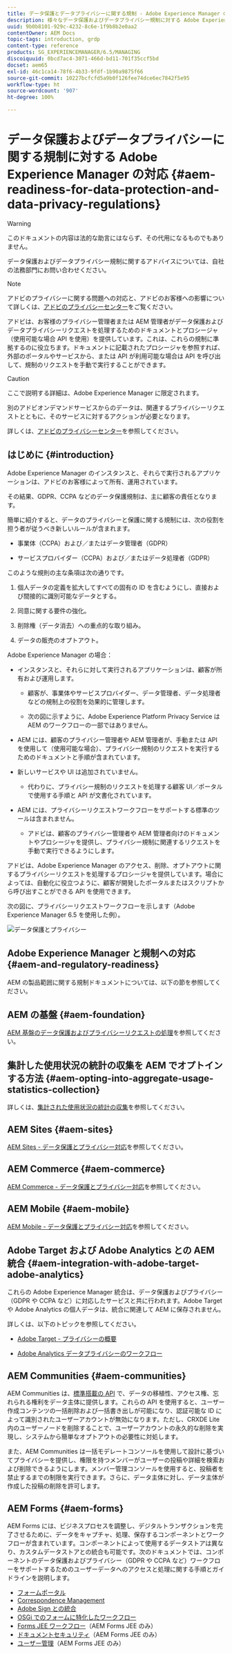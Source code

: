 ```yaml
---
title: データ保護とデータプライバシーに関する規制 - Adobe Experience Manager の対応
description: 様々なデータ保護およびデータプライバシー規制に対する Adobe Experience Manager のサポートについて説明します。これには、EU 一般データ保護規則（GDPR）、カリフォルニア州消費者プライバシー法および新しい AEM プロジェクトを実装する際の準拠方法が含まれます。
uuid: 9b0b8101-929c-4232-8c6e-1f9b8b2e0aa2
contentOwner: AEM Docs
topic-tags: introduction, grdp
content-type: reference
products: SG_EXPERIENCEMANAGER/6.5/MANAGING
discoiquuid: 0bcd7ac4-3071-466d-bd11-701f35ccf5bd
docset: aem65
exl-id: 46c1ca14-78f6-4b33-9fdf-1b90a9875f66
source-git-commit: 10227bcfcfd5a9b0f126fee74dce6ec7842f5e95
workflow-type: ht
source-wordcount: '907'
ht-degree: 100%

---
```


# データ保護およびデータプライバシーに関する規制に対する Adobe Experience Manager の対応 {#aem-readiness-for-data-protection-and-data-privacy-regulations}

>[!WARNING]
>
>このドキュメントの内容は法的な助言にはならず、その代用になるものでもありません。
>
>データ保護およびデータプライバシー規制に関するアドバイスについては、自社の法務部門にお問い合わせください。

>[!NOTE]
>
>アドビのプライバシーに関する問題への対応と、アドビのお客様への影響について詳しくは、[アドビのプライバシーセンター](https://www.adobe.com/jp/privacy.html)をご覧ください。

アドビは、お客様のプライバシー管理者または AEM 管理者がデータ保護およびデータプライバシーリクエストを処理するためのドキュメントとプロシージャ（使用可能な場合 API を使用）を提供しています。これは、これらの規制に準拠するのに役立ちます。ドキュメントに記載されたプロシージャを参照すれば、外部のポータルやサービスから、または API が利用可能な場合は API を呼び出して、規制のリクエストを手動で実行することができます。

>[!CAUTION]
>
>ここで説明する詳細は、Adobe Experience Manager に限定されます。
>
>別のアドビオンデマンドサービスからのデータは、関連するプライバシーリクエストとともに、そのサービスに対するアクションが必要となります。
>
>詳しくは、[アドビのプライバシーセンター](https://www.adobe.com/jp/privacy.html)を参照してください。

## はじめに {#introduction}

Adobe Experience Manager のインスタンスと、それらで実行されるアプリケーションは、アドビのお客様によって所有、運用されています。

その結果、GDPR、CCPA などのデータ保護規制は、主に顧客の責任となります。

簡単に紹介すると、データのプライバシーと保護に関する規制には、次の役割を担う者が従うべき新しいルールが含まれます。

* 事業体（CCPA）および／またはデータ管理者（GDPR）

* サービスプロバイダー（CCPA）および／またはデータ処理者（GDPR）

このような規則の主な条項は次の通りです。

1. 個人データの定義を拡大してすべての固有の ID を含むようにし、直接および間接的に識別可能なデータとする。

2. 同意に関する要件の強化。

3. 削除権（データ消去）への重点的な取り組み。

4. データの販売のオプトアウト。

Adobe Experience Manager の場合：

* インスタンスと、それらに対して実行されるアプリケーションは、顧客が所有および運用します。

   * 顧客が、事業体やサービスプロバイダー、データ管理者、データ処理者などの規制上の役割を効果的に管理します。

   * 次の図に示すように、Adobe Experience Platform Privacy Service は AEM のワークフローの一部ではありません。

* AEM には、顧客のプライバシー管理者や AEM 管理者が、手動または API を使用して（使用可能な場合）、プライバシー規制のリクエストを実行するためのドキュメントと手順が含まれています。

* 新しいサービスや UI は追加されていません。

   * 代わりに、プライバシー規制のリクエストを処理する顧客 UI／ポータルで使用する手順と API が文書化されています。

* AEM には、プライバシーリクエストワークフローをサポートする標準のツールは含まれません。

   * アドビは、顧客のプライバシー管理者や AEM 管理者向けのドキュメントやプロシージャを提供し、プライバシー規制に関連するリクエストを手動で実行できるようにします。

アドビは、Adobe Experience Manager のアクセス、削除、オプトアウトに関するプライバシーリクエストを処理するプロシージャを提供しています。場合によっては、自動化に役立つように、顧客が開発したポータルまたはスクリプトから呼び出すことができる API を使用できます。

次の図に、プライバシーリクエストワークフローを示します（Adobe Experience Manager 6.5 を使用した例）。

![データ保護とプライバシー](assets/data-protection-and-privacy-01.png)

## Adobe Experience Manager と規制への対応 {#aem-and-regulatory-readiness}

AEM の製品範囲に関する規制ドキュメントについては、以下の節を参照してください。

## AEM の基盤 {#aem-foundation}

[AEM 基盤のデータ保護およびプライバシーリクエストの処理](/help/sites-administering/handling-gdpr-requests-for-aem-platform.md)を参照してください。

## 集計した使用状況の統計の収集を AEM でオプトインする方法 {#aem-opting-into-aggregate-usage-statistics-collection}

詳しくは、[集計された使用状況の統計の収集](/help/sites-deploying/opt-in-aggregated-usage-statistics.md)を参照してください。

## AEM Sites {#aem-sites}

[AEM Sites - データ保護とプライバシー対応](/help/sites-administering/gdpr-compliance-sites.md)を参照してください。

## AEM Commerce {#aem-commerce}

[AEM Commerce - データ保護とプライバシー対応](/help/sites-administering/gdpr-compliance-commerce.md)を参照してください。

## AEM Mobile {#aem-mobile}

[AEM Mobile - データ保護とプライバシー対応](/help/mobile/aem-mobile-gdpr-compliance.md)を参照してください。

## Adobe Target および Adobe Analytics との AEM 統合 {#aem-integration-with-adobe-target-adobe-analytics}

これらの Adobe Experience Manager 統合は、データ保護およびプライバシー（GDPR や CCPA など）に対応したサービスと共に行われます。Adobe Target や Adobe Analytics の個人データは、統合に関連して AEM に保存されません。

詳しくは、以下のトピックを参照してください。

* [Adobe Target - プライバシーの概要](https://developer.adobe.com/target/before-implement/privacy/cmp-privacy-and-general-data-protection-regulation/?lang=ja)

* [Adobe Analytics データプライバシーのワークフロー](https://experienceleague.adobe.com/docs/analytics/admin/admin-tools/data-governance/an-gdpr-workflow.html?lang=ja)

## AEM Communities {#aem-communities}

AEM Communities は、[標準搭載の API](/help/communities/user-ugc-management-service.md) で、データの移植性、アクセス権、忘れられる権利をデータ主体に提供します。これらの API を使用すると、ユーザー作成コンテンツの一括削除および一括書き出しが可能になり、認証可能な ID によって識別されたユーザーアカウントが無効になります。ただし、CRXDE Lite 内のユーザーノードを削除することで、ユーザーアカウントの永久的な削除を実現し、システムから簡単なオプトアウトの必要性に対処します。

また、AEM Communities は一括モデレートコンソールを使用して設計に基づいてプライバシーを提供し、権限を持つメンバーがユーザーの投稿や詳細を検索および削除できるようにします。メンバー管理コンソールを使用すると、投稿者を禁止するまでの制限を実行できます。さらに、データ主体に対し、データ主体が作成した投稿の削除を許可します。

## AEM Forms {#aem-forms}

AEM Forms には、ビジネスプロセスを調整し、デジタルトランザクションを完了させるために、データをキャプチャ、処理、保存するコンポーネントとワークフローが含まれています。コンポーネントによって使用するデータストアは異なり、カスタムデータストアとの統合も可能です。次のドキュメントでは、コンポーネントのデータ保護およびプライバシー（GDPR や CCPA など）ワークフローをサポートするためのユーザーデータへのアクセスと処理に関する手順とガイドラインを説明します。

* [フォームポータル](/help/forms/using/forms-portal-handling-user-data.md)
* [Correspondence Management](/help/forms/using/correspondence-management-handling-user-data.md)
* [Adobe Sign との統合](/help/forms/using/integration-adobe-sign-handling-user-data.md)
* [OSGi でのフォームに特化したワークフロー](/help/forms/using/forms-workflow-osgi-handling-user-data.md)
* [Forms JEE ワークフロー](/help/forms/using/forms-workflow-jee-handling-user-data.md)（AEM Forms JEE のみ）
* [ドキュメントセキュリティ](/help/forms/using/document-security-handling-user-data.md)（AEM Forms JEE のみ）
* [ユーザー管理](/help/forms/using/user-management-handling-user-data.md)（AEM Forms JEE のみ）
